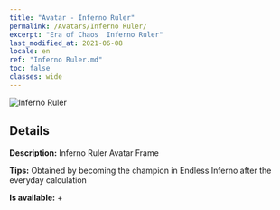 ```yaml
---
title: "Avatar - Inferno Ruler"
permalink: /Avatars/Inferno Ruler/
excerpt: "Era of Chaos  Inferno Ruler"
last_modified_at: 2021-06-08
locale: en
ref: "Inferno Ruler.md"
toc: false
classes: wide
---
```

 ![Inferno Ruler](/images/a/avatarFrame_58.png)

## Details

 **Description:** Inferno Ruler Avatar Frame 

 **Tips:** Obtained by becoming the champion in Endless Inferno after the everyday calculation 

 **Is available:**  + 

